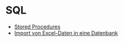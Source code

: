# SQL

- [Stored Procedures](stored-procedures)
- [Import von Excel-Daten in eine Datenbank](datenbank-import-aus-excel)
